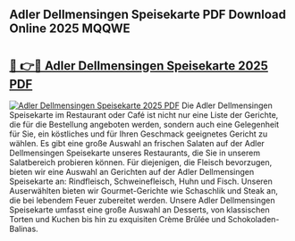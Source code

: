 ## Adler Dellmensingen Speisekarte PDF Download Online 2025 MQQWE

# <h2><a href="http://gcbkm1d.nevu.top/?p=Adler+Dellmensingen+Speisekarte">🔗 👉🔴 Adler Dellmensingen Speisekarte 2025 PDF</a></h2>

[![Adler Dellmensingen Speisekarte 2025 PDF](https://i.imgur.com/dBaPXMq.png)](http://gcbkm1d.nevu.top/?p=Adler+Dellmensingen+Speisekarte)
Die Adler Dellmensingen Speisekarte im Restaurant oder Café ist nicht nur eine Liste der Gerichte, die für die Bestellung angeboten werden, sondern auch eine Gelegenheit für Sie, ein köstliches und für Ihren Geschmack geeignetes Gericht zu wählen. Es gibt eine große Auswahl an frischen Salaten auf der Adler Dellmensingen Speisekarte unseres Restaurants, die Sie in unserem Salatbereich probieren können. Für diejenigen, die Fleisch bevorzugen, bieten wir eine Auswahl an Gerichten auf der Adler Dellmensingen Speisekarte an: Rindfleisch, Schweinefleisch, Huhn und Fisch. Unseren Auserwählten bieten wir Gourmet-Gerichte wie Schaschlik und Steak an, die bei lebendem Feuer zubereitet werden. Unsere Adler Dellmensingen Speisekarte umfasst eine große Auswahl an Desserts, von klassischen Torten und Kuchen bis hin zu exquisiten Crème Brûlée und Schokoladen-Balinas.
